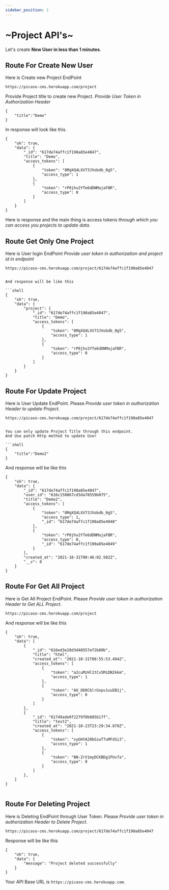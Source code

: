 ```yaml
---
sidebar_position: 1
---
```


# ~Project API's~

Let's create **New User in less than 1 minutes**.

## Route For Create New User

Here is Create new Project EndPoint

```shell
https://picaso-cms.herokuapp.com/project
```

Provide Project title to create new Project.
_Provide User Token in Authorization Header_

```shell
{
    "title":"Demo"
}

```

In response will look like this.

```shell
{
    "ok": true,
    "data": {
        "_id": "617de74affc1f190a85e4047",
        "title": "Demo",
        "access_tokens": [
            {
                "token": "8MqXQ4LXV73JVobdb_0g5",
                "access_type": 1
            },
            {
                "token": "rP0jhv2YTe6dDNMajaFBR",
                "access_type": 0
            }
        ]
    }
}
```

Here is response and the main thing is access tokens _through which you can access you projects to update data._

## Route Get Only One Project

Here is User login EndPoint
_Provide user token in authorization and project id in endpoint_

```shell
https://picaso-cms.herokuapp.com/project/617de74affc1f190a85e4047
```

````

And response will be like this

```shell
{
    "ok": true,
    "data": {
        "project": {
            "_id": "617de74affc1f190a85e4047",
            "title": "Demo",
            "access_tokens": [
                {
                    "token": "8MqXQ4LXV73JVobdb_0g5",
                    "access_type": 1
                },
                {
                    "token": "rP0jhv2YTe6dDNMajaFBR",
                    "access_type": 0
                }
            ]
        }
    }
}

````

## Route For Update Project

Here is User Update EndPoint.
Please _Provide user token in authorization Header to update Project._

```shell
https://picaso-cms.herokuapp.com/project/617de74affc1f190a85e4047
```

````

You can only update Project Title through this endpoint.
And Use patch Http method to update User

```shell
{
    "title":"Demo2"
}

````

And response will be like this

```shell
{
    "ok": true,
    "data": {
        "_id": "617de74affc1f190a85e4047",
        "user_id": "616c150867cd3da78559b075",
        "title": "Demo2",
        "access_tokens": [
            {
                "token": "8MqXQ4LXV73JVobdb_0g5",
                "access_type": 1,
                "_id": "617de74affc1f190a85e4048"
            },
            {
                "token": "rP0jhv2YTe6dDNMajaFBR",
                "access_type": 0,
                "_id": "617de74affc1f190a85e4049"
            }
        ],
        "created_at": "2021-10-31T00:46:02.502Z",
        "__v": 0
    }
}

```

## Route For Get All Project

Here is Get All Project EndPoint.
Please _Provide user token in authorization Header to Get ALL Project_.

```shell
https://picaso-cms.herokuapp.com/project
```

And response will be like this

```shell
{
    "ok": true,
    "data": [
        {
            "_id": "616ed3e28d3d48557ef2b80b",
            "title": "html",
            "created_at": "2021-10-31T00:55:53.494Z",
            "access_tokens": [
                {
                    "token": "a2cuMzHl1tCv5MiDN2kkm",
                    "access_type": 1
                },
                {
                    "token": "AU_OD0CblrGopv1uuEB1j",
                    "access_type": 0
                }
            ]
        },
        {
            "_id": "61749ade0f2279f8b685b17f",
            "title": "test2",
            "created_at": "2021-10-23T23:29:34.870Z",
            "access_tokens": [
                {
                    "token": "xyGHYA20bGiwT7uMFdSi3",
                    "access_type": 1
                },
                {
                    "token": "BN-ZrV1myDCKBDg1PUv7a",
                    "access_type": 0
                }
            ]
        },
    ]
}


```

## Route For Deleting Project

Here is Deleting EndPoint through User Token.
Please _Provide user token in authorization Header to Delete Project_.

```shell
https://picaso-cms.herokuapp.com/project/617de74affc1f190a85e4047
```

Response will be like this

```shell
{
    "ok": true,
    "data": {
        "message": "Project deleted successfully"
    }
}

```

<!-- ![alt text](/img/exp.png) -->

Your API Base URL is `https://picaso-cms.herokuapp.com`.
